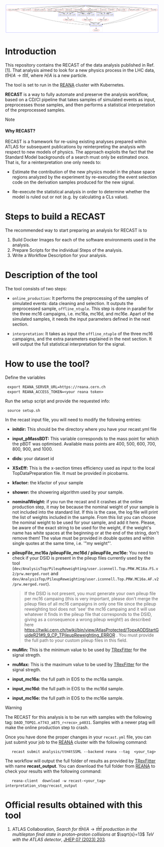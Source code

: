 ![Screenshot](workflow.png)

# Introduction

This repository contains the RECAST of the data analysis published in Ref. [1]. That analysis aimed to look for a new physics process in the LHC data, $t\bar tH/A \rightarrow t\bar tt\bar t$,  where $H/A$ is a new particle.

The tool is set to run in the [REANA](https://reanahub.io/) cluster with Kubernetes. 


**RECAST** is a way to fully automate and preserve the analysis workflow, based on a CD/CI pipeline that takes samples of simulated events as input, preprocesses those samples, and then performs a statistical interpretation of the preprocessed samples. 

>[!NOTE]
>#### Why RECAST? 
>
> RECAST is a framework for re-using existing analyses prepared within ATLAS for subsequent publications by reinterpreting the analysis with respect to new models of physics. The approach exploits the fact that the Standard Model backgrounds of a search must only be estimated once. That is, for a reinterpretation one only needs to:
>
>- Estimate the contribution of the new physics model in the phase space regions analyzed by the experiment by re-executing the event selection code on the derivation samples produced for the new signal.
>
>- Re-execute the statistical analysis in order to determine whether the model is ruled out or not (e.g. by calculating a CLs value).

# Steps to build a RECAST

The recommended way to start preparing an analysis for RECAST is to

1. Build Docker Images for each of the software environments used in the analysis.
2. Prepare Scripts for the individual Steps of the analysis.
3. Write a Workflow Description for your analysis.

# Description of the tool

The tool consists of two steps: 

- `online_production`: It performs the preprocessing of the samples of simulated events: data cleaning and selection. It outputs the preprocessed sample, `offline_ntuple`. This step is done in parallel for the three mc16 campaigns, i.e. mc16a, mc16d, and mc16e. Apart of the simulated samples, it needs the input parameters defined in the next section.
  
- `interpretation`: It takes as input the `offline_ntuple` of the three mc16 campaigns, and the extra parameters explained in the next section.  It will output the full statistical interpretation for the signal.  

# How to use the tool?

Define the variables 

     export REANA_SERVER_URL=https://reana.cern.ch
     export REANA_ACCESS_TOKEN=<your reana token>

Run the setup script and provide the requested info:

     source setup.sh


In the recast input file, you will need to modify the following entries:

- **initdir:**   This should be the directory where you have your recast.yml file

- **input_pMassBDT:** This variable corresponds to the mass point for which the pBDT was optimised. Available mass points are 400, 500, 600, 700, 800, 900, and 1000. 

- **dids:**  your dataset id

- **XSxEff:** This is the x-section times efficiency used as input to the local TopDataPreparation file. It must be provided in picobarns. 

- **kfactor:** the kfactor of your sample

- **shower:** the showering algorithm used by your sample.

- **nominalWeight:** if you run the recast and it crashes at the online production step, it may be because the nominal weight of your sample is not included into the standard list. If this is the case, the log file will print the list of weights included in the sample. From this list you can choose the nominal weight to be used for your sample, and add it here. Please, be aware of the exact string to be used for the weight, if the weight's name has white spaces at the beginning or at the end of the string, don't remove them! The value must be provided in double quotes and within single quotes at the same time, i.e. '"my weight"'. 
- **pileupFile_mc16a /pileupFile_mc16d / pileupFile_mc16e:**  You need to check if your DSID is present in the pileup files currently used by the tool  (`dev/AnalysisTop/PileupReweighting/user.iconnell.Top.PRW.MC16a.FS.v2/prw.merged.root` and `dev/AnalysisTop/PileupReweighting/user.iconnell.Top.PRW.MC16a.AF.v2/prw.merged.root`).
  
  > If the DSID is not present, you must generate your own pileup file per mc16 campaing (this is very important, please don't merge the pileup files of all mc16 campaigns in only one file since the pileup reweighting tool does not 'see' the mc16 campaing and it will use whatever it finds in the pileup file that corresponds to the DSID, giving as a consequence a wrong pileup weight!) as described here https://twiki.cern.ch/twiki/bin/view/AtlasProtected/TopxAODStartGuideR21#9_9_CP_TPileupReweighting_ERROR .  You must provide the full path to your custom pileup files in this field. 

- **muMin:** This is the minimum value to be used by [TRexFitter](https://github.com/liboyang0112/TRExFitter) for the signal stregth.

- **muMax:** This is the maximum value to be used by [TRexFitter](https://github.com/liboyang0112/TRExFitter) for the signal stregth.

- **input_mc16a:**  the full path in EOS to the mc16a sample. 

- **input_mc16d:**  the full path in EOS to the mc16d sample. 

- **input_mc16e:**  the full path in EOS to the mc16e sample. 


> [!WARNING]
>  The RECAST for this analysis is  to be run with samples with the following tag: `DAOD_TOPQ1.e7743_a875_r<reco>_p4031`. Samples with a newer ptag will make the online production step to crash. 


Once you have done the proper changes in your `recast.yml` file, you can just submit your job to the [REANA](https://reanahub.io/) cluster with the following command:

       recast submit analysis/ttH4tSSML --backend reana --tag  <your_tag>



The workflow will output the full folder of results as provided by [TRexFitter](https://github.com/liboyang0112/TRExFitter) with name  **recast_output**. You can download the full folder from [REANA](https://reanahub.io/) to check your results with the following command:


       reana-client  download -w recast-<your_tag> interpretation_step/recast_output


# Official results obtained with this tool

1. ATLAS Collaboration, *Search for* $t\bar tH/A \rightarrow t\bar tt\bar t$ *production in the multilepton final state in proton–proton collisions at* $\sqrt{s}=13$ *TeV with the ATLAS detector*, [JHEP 07 (2023) 203](https://inspirehep.net/literature/2175533).
